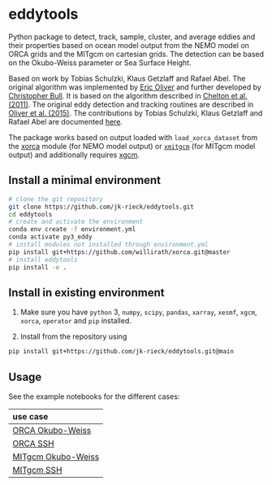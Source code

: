 # eddytools

Python package to detect, track, sample, cluster, and average eddies and their properties based on ocean model output from the NEMO model on ORCA grids and the MITgcm on cartesian grids. The detection can be based on the Okubo-Weiss parameter or Sea Surface Height.  

Based on work by Tobias Schulzki, Klaus Getzlaff and Rafael Abel. The original algorithm was implemented by [Eric Oliver](https://github.com/ecjoliver/eddyTracking) and further developed by [Christopher Bull](https://github.com/chrisb13/eddyTracking). It is based on the algorithm described in [Chelton et al. (2011)](https://doi.org/10.1016/j.pocean.2011.01.002). The original eddy detection and tracking routines are described in [Oliver et al. (2015)](https://doi.org/10.1002/2015JC010993). The contributions by Tobias Schulzki, Klaus Getzlaff and Rafael Abel are documented [here](https://git.geomar.de/Eddy_tracking/WGC_Eddies).   

The package works based on output loaded with  `load_xorca_dataset` from the [xorca](https://github.com/willirath/xorca) module (for NEMO model output) or [`xmitgcm`](https://xmitgcm.readthedocs.io/en/latest/) (for MITgcm model output) and additionally requires [xgcm](https://github.com/xgcm/xgcm).   


## Install a minimal environment

~~~bash
# clone the git repository
git clone https://github.com/jk-rieck/eddytools.git
cd eddytools
# create and activate the environment
conda env create -f environment.yml
conda activate py3_eddy
# install modules not installed through environment.yml
pip install git+https://github.com/willirath/xorca.git@master
# install eddytools
pip install -e .
~~~


## Install in existing environment

1. Make sure you have `python` 3, `numpy`, `scipy`, `pandas`, `xarray`,
   `xesmf`, `xgcm`, `xorca`, `operator` and `pip` installed.

2. Install from the repository using
  ~~~bash
  pip install git+https://github.com/jk-rieck/eddytools.git@main
  ~~~

## Usage

See the example notebooks for the different cases:  

| use case |
|:-|
| [ORCA Okubo-Weiss](examples/run_eddytools_example_ORCA_OW.ipynb) |
| [ORCA SSH](examples/run_eddytools_example_ORCA_SSH.ipynb) |
| [MITgcm Okubo-Weiss](examples/run_eddytools_example_MITgcm_OW.ipynb) |
| [MITgcm SSH](examples/run_eddytools_example_MITgcm_SSH.ipynb) |
